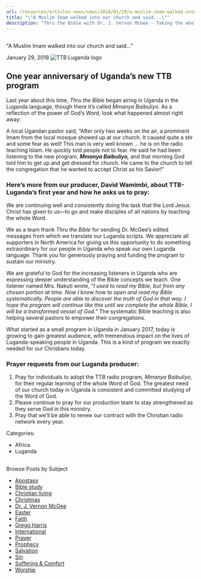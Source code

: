 ```yaml
---
url: /resources/articles-news/news/2018/01/29/a-muslim-imam-walked-into-our-church-and-said-
title: "\"A Muslim Imam walked into our church and said...\""
description: "Thru the Bible with Dr. J. Vernon McGee - Taking the whole Word to the whole world"
---
```







## 
 "A Muslim Imam walked into our church and said..."


January 29, 2018
![TTB Luganda logo](https://ttb.org/images/default-source/Features-and-News/ttb-luganda-logo03a971bc3a386c16a304ff00002a62bc.jpg?sfvrsn=c6911d16_0 "TTB Luganda logo")




## One year anniversary of Uganda’s new TTB program


Last year about this time, *Thru the Bible* began airing in Uganda in the Luganda language, though there it’s called *Mmanya Baibuliyo*. As a reflection of the power of God’s Word, look what happened almost right away: 


A local Ugandan pastor said, “After only two weeks on the air, a prominent Imam from the local mosque showed up at our church. It caused quite a stir and some fear as well! This man is very well known … he is on the radio teaching Islam. He quickly told people not to fear. He said he had been listening to the new program, ***Mmanya Baibuliyo,*** and that morning God told him to get up and get dressed for church. He came to the church to tell the congregation that he wanted to accept Christ as his Savior!”


### Here’s more from our producer, David Wamimbi, about TTB-Luganda’s first year and how he asks us to pray:


We are continuing well and consistently doing the task that the Lord Jesus Christ has given to us—to go and make disciples of all nations by teaching the whole Word. 


We as a team thank *Thru the Bible* for sending Dr. McGee’s edited messages from which we translate our Luganda scripts. We appreciate all supporters in North America for giving us this opportunity to do something extraordinary for our people in Uganda who speak our own Luganda language. Thank you for generously praying and funding the program to sustain our ministry.


We are grateful to God for the increasing listeners in Uganda who are expressing deeper understanding of the Bible concepts we teach. One listener named Mrs. Nakuti wrote, *“I used to read my Bible, but from any chosen portion at time. Now I know how to open and read my Bible systematically. People are able to discover the truth of God in that way. I hope the program will continue like this until we complete the whole Bible. I will be a transformed vessel of God.”* The systematic Bible teaching is also helping several pastors to empower their congregations.


What started as a small program in Uganda in January 2017, today is growing to gain greatest audience, with tremendous impact on the lives of Luganda-speaking people in Uganda. This is a kind of program we exactly needed for our Christians today. 


### Prayer requests from our Luganda producer:


1. Pray for individuals to adopt the TTB radio program, *Mmanya Baibuliyo,* for their regular learning of the whole Word of God. The greatest need of our church today in Uganda is consistent and committed studying of the Word of God.
2. Please continue to pray for our production team to stay strengthened as they serve God in this ministry.
3. Pray that we’ll be able to renew our contract with the Christian radio network every year.



Categories: 


* Africa
* Luganda









## 
 Browse Posts by Subject


* [Apostasy](/resources/articles-news/-in-tags/tags/Apostasy)
* [Bible study](/resources/articles-news/-in-tags/tags/Bible-study)
* [Christian living](/resources/articles-news/-in-tags/tags/Christian-living)
* [Christmas](/resources/articles-news/-in-tags/tags/Christmas)
* [Dr. J. Vernon McGee](/resources/articles-news/-in-tags/tags/Dr-J-Vernon-McGee)
* [Easter](/resources/articles-news/-in-tags/tags/easter)
* [Faith](/resources/articles-news/-in-tags/tags/Faith)
* [Gregg Harris](/resources/articles-news/-in-tags/tags/Gregg-Harris)
* [International](/resources/articles-news/-in-tags/tags/International)
* [Prayer](/resources/articles-news/-in-tags/tags/prayer)
* [Prophecy](/resources/articles-news/-in-tags/tags/Prophecy)
* [Salvation](/resources/articles-news/-in-tags/tags/Salvation)
* [Sin](/resources/articles-news/-in-tags/tags/sin)
* [Suffering & Comfort](/resources/articles-news/-in-tags/tags/Suffering-Comfort)
* [Worship](/resources/articles-news/-in-tags/tags/worship)






